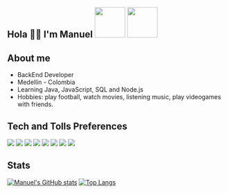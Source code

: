 ## Hola 😶‍🌫️  I'm Manuel <img src="https://i.makeagif.com/media/3-25-2015/gliXQz.gif" width="70px"> <img src="https://gifimage.net/wp-content/uploads/2017/10/mission-complete-metal-slug-gif-4.gif" width="70px">

## About me
- BackEnd Developer
- Medellin - Colombia
- Learning Java, JavaScript, SQL and Node.js
- Hobbies: play football, watch movies, listening music, play videogames with friends.

## Tech and Tolls Preferences
<img src="https://img.shields.io/badge/Java-007396?style=flat-square&logo=Java&logoColor=white"/> <img src="https://img.shields.io/badge/Python-3766AB?style=flat-square&logo=Python&logoColor=white"/> <img src="https://img.shields.io/badge/Javascript-ffb13b?style=flat-square&logo=javascript&logoColor=white"/> <img src="https://img.shields.io/badge/Spring-6DB33F?style=flat-square&logo=Spring&logoColor=white"/> <img src="https://img.shields.io/badge/Spring-6DB33F?style=flat-square&logo=Spring&logoColor=white"/> <img src="https://img.shields.io/badge/Node.js-339933?style=flat-square&logo=Node.js&logoColor=white"/> <img src="https://img.shields.io/badge/Express-000000?style=flat-square&logo=Express&logoColor=white"/> <img src="https://img.shields.io/badge/Mysql-E6B91E?style=flat-square&logo=MySql&logoColor=white"/>


## Stats

[![Manuel's GitHub stats](https://github-readme-stats.vercel.app/api?username=manuelRestrep0)](https://github.com/manuelRestrep0/github-readme-stats) [![Top Langs](https://github-readme-stats.vercel.app/api/top-langs/?username=manuelRestrep0&hide_progress=false)](https://github.com/manuelRestrep0/github-readme-stats)


